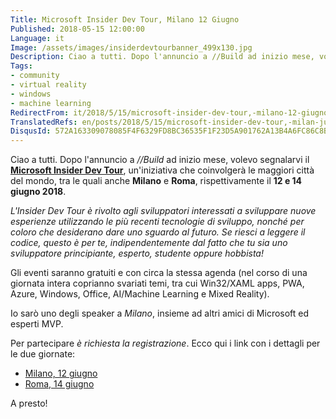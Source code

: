 ```yaml
---
Title: Microsoft Insider Dev Tour, Milano 12 Giugno
Published: 2018-05-15 12:00:00
Language: it
Image: /assets/images/insiderdevtourbanner_499x130.jpg
Description: Ciao a tutti. Dopo l'annuncio a //Build ad inizio mese, volevo segnalarvi il Microsoft Insider Dev Tour , un'iniziativa che coinvolgerà le maggiori città del mondo, tra le quali anche Milano e Roma , rispettivamente il 12 e 14 giugno 2018 .
Tags:
- community
- virtual reality
- windows
- machine learning
RedirectFrom: it/2018/5/15/microsoft-insider-dev-tour,-milano-12-giugno.aspx
TranslatedRefs: en/posts/2018/5/15/microsoft-insider-dev-tour,-milan-june-12.md
DisqusId: 572A163309078085F4F6329FD8BC36535F1F23D5A901762A13B4A6FC86C8BE63
---
```

Ciao a tutti. Dopo l'annuncio a *//Build* ad inizio mese, volevo segnalarvi il **<a href="https://insiderdevtour.com/" target="_blank">Microsoft Insider Dev Tour</a>**, un'iniziativa che coinvolgerà le maggiori città del mondo, tra le quali anche **Milano** e **Roma**, rispettivamente il **12 e 14 giugno 2018**.

*L'Insider Dev Tour è rivolto agli sviluppatori interessati a sviluppare nuove esperienze utilizzando le più recenti tecnologie di sviluppo, nonché per coloro che desiderano dare uno sguardo al futuro. Se riesci a leggere il codice, questo è per te, indipendentemente dal fatto che tu sia uno sviluppatore principiante, esperto, studente oppure hobbista!*

Gli eventi saranno gratuiti e con circa la stessa agenda (nel corso di una giornata intera coprianno svariati temi, tra cui Win32/XAML apps, PWA, Azure, Windows, Office, AI/Machine Learning e Mixed Reality).

Io sarò uno degli speaker a *Milano*, insieme ad altri amici di Microsoft ed esperti MVP. 

Per partecipare *è richiesta la registrazione*. Ecco qui i link con i dettagli per le due giornate:

*   <a href="https://insiderdevtour.com/Milan" target="_blank">Milano, 12 giugno</a>
*   <a href="https://insiderdevtour.com/Rome" target="_blank">Roma,
14 giugno</a>

A presto!